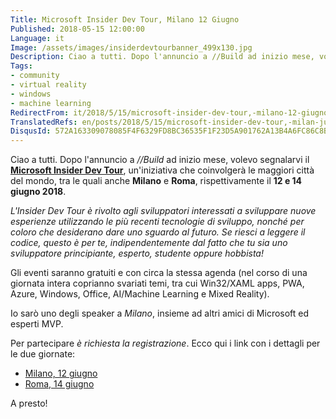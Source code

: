 ```yaml
---
Title: Microsoft Insider Dev Tour, Milano 12 Giugno
Published: 2018-05-15 12:00:00
Language: it
Image: /assets/images/insiderdevtourbanner_499x130.jpg
Description: Ciao a tutti. Dopo l'annuncio a //Build ad inizio mese, volevo segnalarvi il Microsoft Insider Dev Tour , un'iniziativa che coinvolgerà le maggiori città del mondo, tra le quali anche Milano e Roma , rispettivamente il 12 e 14 giugno 2018 .
Tags:
- community
- virtual reality
- windows
- machine learning
RedirectFrom: it/2018/5/15/microsoft-insider-dev-tour,-milano-12-giugno.aspx
TranslatedRefs: en/posts/2018/5/15/microsoft-insider-dev-tour,-milan-june-12.md
DisqusId: 572A163309078085F4F6329FD8BC36535F1F23D5A901762A13B4A6FC86C8BE63
---
```

Ciao a tutti. Dopo l'annuncio a *//Build* ad inizio mese, volevo segnalarvi il **<a href="https://insiderdevtour.com/" target="_blank">Microsoft Insider Dev Tour</a>**, un'iniziativa che coinvolgerà le maggiori città del mondo, tra le quali anche **Milano** e **Roma**, rispettivamente il **12 e 14 giugno 2018**.

*L'Insider Dev Tour è rivolto agli sviluppatori interessati a sviluppare nuove esperienze utilizzando le più recenti tecnologie di sviluppo, nonché per coloro che desiderano dare uno sguardo al futuro. Se riesci a leggere il codice, questo è per te, indipendentemente dal fatto che tu sia uno sviluppatore principiante, esperto, studente oppure hobbista!*

Gli eventi saranno gratuiti e con circa la stessa agenda (nel corso di una giornata intera coprianno svariati temi, tra cui Win32/XAML apps, PWA, Azure, Windows, Office, AI/Machine Learning e Mixed Reality).

Io sarò uno degli speaker a *Milano*, insieme ad altri amici di Microsoft ed esperti MVP. 

Per partecipare *è richiesta la registrazione*. Ecco qui i link con i dettagli per le due giornate:

*   <a href="https://insiderdevtour.com/Milan" target="_blank">Milano, 12 giugno</a>
*   <a href="https://insiderdevtour.com/Rome" target="_blank">Roma,
14 giugno</a>

A presto!